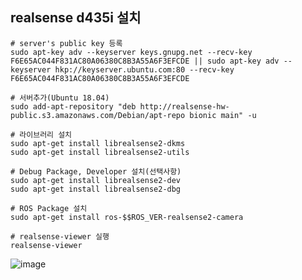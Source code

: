 ## realsense d435i 설치
```
# server's public key 등록
sudo apt-key adv --keyserver keys.gnupg.net --recv-key F6E65AC044F831AC80A06380C8B3A55A6F3EFCDE || sudo apt-key adv --keyserver hkp://keyserver.ubuntu.com:80 --recv-key F6E65AC044F831AC80A06380C8B3A55A6F3EFCDE

# 서버추가(Ubuntu 18.04)
sudo add-apt-repository "deb http://realsense-hw-public.s3.amazonaws.com/Debian/apt-repo bionic main" -u

# 라이브러리 설치
sudo apt-get install librealsense2-dkms
sudo apt-get install librealsense2-utils

# Debug Package, Developer 설치(선택사항)
sudo apt-get install librealsense2-dev
sudo apt-get install librealsense2-dbg

# ROS Package 설치
sudo apt-get install ros-$$ROS_VER-realsense2-camera

# realsense-viewer 실행
realsense-viewer
```
![image](https://user-images.githubusercontent.com/57993534/126034613-448e55c2-3313-4a44-aa41-94d3bbb4cb30.png)
